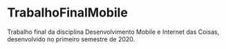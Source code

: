 # TrabalhoFinalMobile
Trabalho final da disciplina Desenvolvimento Mobile e Internet das Coisas, desenvolvido no primeiro semestre de 2020.

